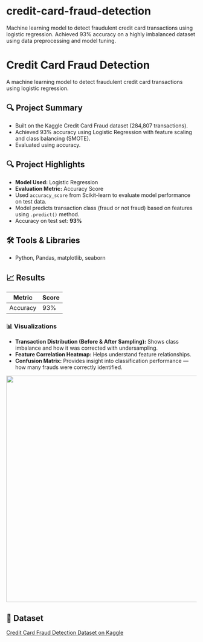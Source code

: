 # credit-card-fraud-detection
Machine learning model to detect fraudulent credit card transactions using logistic regression. Achieved 93% accuracy on a highly imbalanced dataset using data preprocessing and model tuning.


# Credit Card Fraud Detection

A machine learning model to detect fraudulent credit card transactions using logistic regression.

## 🔍 Project Summary
- Built on the Kaggle Credit Card Fraud dataset (284,807 transactions).
- Achieved 93% accuracy using Logistic Regression with feature scaling and class balancing (SMOTE).
- Evaluated using accuracy.

## 🔍 Project Highlights
- **Model Used:** Logistic Regression
- **Evaluation Metric:** Accuracy Score
- Used `accuracy_score` from Scikit-learn to evaluate model performance on test data.
- Model predicts transaction class (fraud or not fraud) based on features using `.predict()` method.
- Accuracy on test set: **93%**

## 🛠️ Tools & Libraries
- Python, Pandas, matplotlib, seaborn

## 📈 Results

| Metric   | Score |
|----------|-------|
| Accuracy | 93%   |

### 📊 Visualizations

- **Transaction Distribution (Before & After Sampling):** Shows class imbalance and how it was corrected with undersampling.
- **Feature Correlation Heatmap:** Helps understand feature relationships.
- **Confusion Matrix:** Provides insight into classification performance — how many frauds were correctly identified.

<p align="center">
  <img src="images/class_distributions.png" width="600"/>
</p>



## 📁 Dataset
[Credit Card Fraud Detection Dataset on Kaggle](https://www.kaggle.com/mlg-ulb/creditcardfraud)
